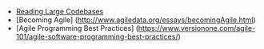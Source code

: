 * [Reading Large Codebases](https://www.quora.com/What-are-good-ways-to-rapidly-become-familiar-with-a-large-codebase)
* [Becoming Agile] (http://www.agiledata.org/essays/becomingAgile.html)
* [Agile Programming Best Practices] (https://www.versionone.com/agile-101/agile-software-programming-best-practices/)

